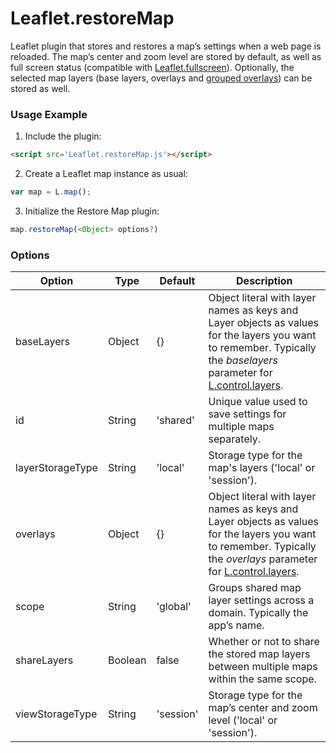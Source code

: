 # Leaflet.restoreMap

Leaflet plugin that stores and restores a map’s settings when a web page is reloaded. The map’s center and zoom level are stored by default, as well as full screen status (compatible with [Leaflet.fullscreen](https://github.com/shaefner-usgs/Leaflet.fullscreen)). Optionally, the selected map layers (base layers, overlays and [grouped overlays](https://github.com/ismyrnow/leaflet-groupedlayercontrol)) can be stored as well.

### Usage Example

1. Include the plugin:

```html
<script src='Leaflet.restoreMap.js'></script>
```

2. Create a Leaflet map instance as usual:

```js
var map = L.map();
```

3. Initialize the Restore Map plugin:

```js
map.restoreMap(<Object> options?)
```

### Options

| Option | Type | Default | Description |
| ------ | ------ | ------ | ------ |
| baseLayers | Object | {} | Object literal with layer names as keys and Layer objects as values for the layers you want to remember. Typically the *baselayers* parameter for [L.control.layers](https://leafletjs.com/reference.html#control-layers). |
| id | String | 'shared' | Unique value used to save settings for multiple maps separately. |
| layerStorageType | String | 'local' | Storage type for the map's layers ('local' or 'session'). |
| overlays | Object | {} | Object literal with layer names as keys and Layer objects as values for the layers you want to remember. Typically the *overlays* parameter for [L.control.layers](https://leafletjs.com/reference.html#control-layers). |
| scope | String | 'global' | Groups shared map layer settings across a domain. Typically the app’s name. |
| shareLayers | Boolean | false | Whether or not to share the stored map layers between multiple maps within the same scope. |
| viewStorageType | String | 'session' | Storage type for the map’s center and zoom level ('local' or 'session'). |
